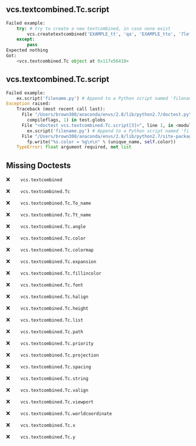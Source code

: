 vcs.textcombined.Tc.script
--------------------------
```python
Failed example:
    try: # try to create a new textcombined, in case none exist
        vcs.createtextcombined('EXAMPLE_tt', 'qa', 'EXAMPLE_tto', '7left')
    except:
        pass
Expected nothing
Got:
    <vcs.textcombined.Tc object at 0x117e56410>
```

vcs.textcombined.Tc.script
--------------------------
```python
Failed example:
    ex.script('filename.py') # Append to a Python script named 'filename.py'
Exception raised:
    Traceback (most recent call last):
      File "/Users/brown308/anaconda/envs/2.8/lib/python2.7/doctest.py", line 1315, in __run
        compileflags, 1) in test.globs
      File "<doctest vcs.textcombined.Tc.script[3]>", line 1, in <module>
        ex.script('filename.py') # Append to a Python script named 'filename.py'
      File "/Users/brown308/anaconda/envs/2.8/lib/python2.7/site-packages/vcs/textcombined.py", line 503, in script
        fp.write("%s.color = %g\n\n" % (unique_name, self.color))
    TypeError: float argument required, not list
```

Missing Doctests
----------------
:x:```    vcs.textcombined```

:x:```    vcs.textcombined.Tc```

:x:```    vcs.textcombined.Tc.To_name```

:x:```    vcs.textcombined.Tc.Tt_name```

:x:```    vcs.textcombined.Tc.angle```

:x:```    vcs.textcombined.Tc.color```

:x:```    vcs.textcombined.Tc.colormap```

:x:```    vcs.textcombined.Tc.expansion```

:x:```    vcs.textcombined.Tc.fillincolor```

:x:```    vcs.textcombined.Tc.font```

:x:```    vcs.textcombined.Tc.halign```

:x:```    vcs.textcombined.Tc.height```

:x:```    vcs.textcombined.Tc.list```

:x:```    vcs.textcombined.Tc.path```

:x:```    vcs.textcombined.Tc.priority```

:x:```    vcs.textcombined.Tc.projection```

:x:```    vcs.textcombined.Tc.spacing```

:x:```    vcs.textcombined.Tc.string```

:x:```    vcs.textcombined.Tc.valign```

:x:```    vcs.textcombined.Tc.viewport```

:x:```    vcs.textcombined.Tc.worldcoordinate```

:x:```    vcs.textcombined.Tc.x```

:x:```    vcs.textcombined.Tc.y```

